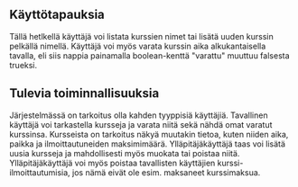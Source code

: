 ## Käyttötapauksia
Tällä hetlkellä käyttäjä voi listata kurssien nimet tai lisätä uuden kurssin pelkällä nimellä. Käyttäjä voi myös varata kurssin aika alkukantaisella tavalla, eli siis nappia painamalla boolean-kenttä "varattu" muuttuu falsesta trueksi.

## Tulevia toiminnallisuuksia
Järjestelmässä on tarkoitus olla kahden tyyppisiä käyttäjiä. Tavallinen käyttäjä voi tarkastella kursseja ja varata niitä sekä nähdä omat varatut kurssinsa. Kursseista on tarkoitus näkyä muutakin tietoa, kuten niiden aika, paikka ja ilmoittautuneiden maksimimäärä. Ylläpitäjäkäyttäjä taas voi lisätä uusia kursseja ja mahdollisesti myös muokata tai poistaa niitä. Ylläpitäjäkäyttäjä voi myös poistaa tavallisten käyttäjien kurssi-ilmoittautumisia, jos nämä eivät ole esim. maksaneet kurssimaksua.
